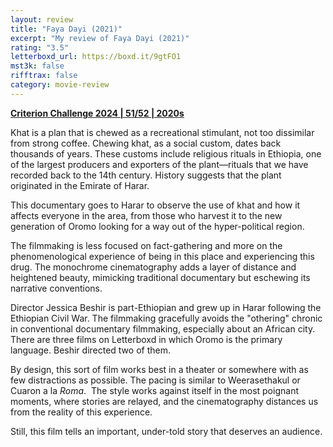 ```yaml
---
layout: review
title: "Faya Dayi (2021)"
excerpt: "My review of Faya Dayi (2021)"
rating: "3.5"
letterboxd_url: https://boxd.it/9gtFO1
mst3k: false
rifftrax: false
category: movie-review
---
```


<b><a href="https://boxd.it/qWjuA/detail">Criterion Challenge 2024 | 51/52 | 2020s</a></b>

Khat is a plan that is chewed as a recreational stimulant, not too dissimilar from strong coffee. Chewing khat, as a social custom, dates back thousands of years. These customs include religious rituals in Ethiopia, one of the largest producers and exporters of the plant—rituals that we have recorded back to the 14th century. History suggests that the plant originated in the Emirate of Harar.

This documentary goes to Harar to observe the use of khat and how it affects everyone in the area, from those who harvest it to the new generation of Oromo looking for a way out of the hyper-political region.

The filmmaking is less focused on fact-gathering and more on the phenomenological experience of being in this place and experiencing this drug. The monochrome cinematography adds a layer of distance and heightened beauty, mimicking traditional documentary but eschewing its narrative conventions.

Director Jessica Beshir is part-Ethiopian and grew up in Harar following the Ethiopian Civil War. The filmmaking gracefully avoids the "othering" chronic in conventional documentary filmmaking, especially about an African city. There are three films on Letterboxd in which Oromo is the primary language. Beshir directed two of them.

By design, this sort of film works best in a theater or somewhere with as few distractions as possible. The pacing is similar to Weerasethakul or Cuaron a la <i>Roma</i>.  The style works against itself in the most poignant moments, where stories are relayed, and the cinematography distances us from the reality of this experience.

Still, this film tells an important, under-told story that deserves an audience.
